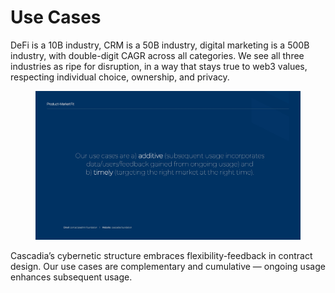# Use Cases

DeFi is a 10B industry, CRM is a 50B industry, digital marketing is a 500B industry, with double-digit CAGR across all categories. We see all three industries as ripe for disruption, in a way that stays true to web3 values, respecting individual choice, ownership, and privacy.

<figure><img src="../.gitbook/assets/Cascadia Deck_Page_13.jpg" alt=""><figcaption></figcaption></figure>

Cascadia’s cybernetic structure embraces flexibility-feedback in contract design. Our use cases are complementary and cumulative — ongoing usage enhances subsequent usage.
